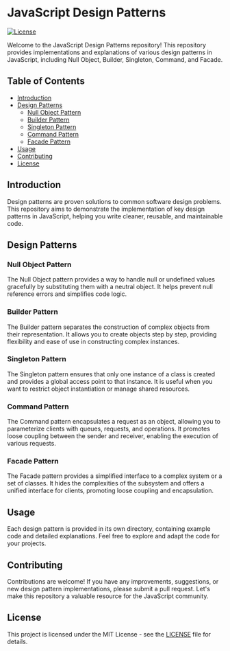 # JavaScript Design Patterns

[![License](https://img.shields.io/badge/License-MIT-blue.svg)](https://opensource.org/licenses/MIT)

Welcome to the JavaScript Design Patterns repository! This repository provides implementations and explanations of various design patterns in JavaScript, including Null Object, Builder, Singleton, Command, and Facade.

## Table of Contents

- [Introduction](#introduction)
- [Design Patterns](#design-patterns)
  - [Null Object Pattern](#null-object-pattern)
  - [Builder Pattern](#builder-pattern)
  - [Singleton Pattern](#singleton-pattern)
  - [Command Pattern](#command-pattern)
  - [Facade Pattern](#facade-pattern)
- [Usage](#usage)
- [Contributing](#contributing)
- [License](#license)

## Introduction

Design patterns are proven solutions to common software design problems. This repository aims to demonstrate the implementation of key design patterns in JavaScript, helping you write cleaner, reusable, and maintainable code.

## Design Patterns

### Null Object Pattern

The Null Object pattern provides a way to handle null or undefined values gracefully by substituting them with a neutral object. It helps prevent null reference errors and simplifies code logic.

### Builder Pattern

The Builder pattern separates the construction of complex objects from their representation. It allows you to create objects step by step, providing flexibility and ease of use in constructing complex instances.

### Singleton Pattern

The Singleton pattern ensures that only one instance of a class is created and provides a global access point to that instance. It is useful when you want to restrict object instantiation or manage shared resources.

### Command Pattern

The Command pattern encapsulates a request as an object, allowing you to parameterize clients with queues, requests, and operations. It promotes loose coupling between the sender and receiver, enabling the execution of various requests.

### Facade Pattern

The Facade pattern provides a simplified interface to a complex system or a set of classes. It hides the complexities of the subsystem and offers a unified interface for clients, promoting loose coupling and encapsulation.

## Usage

Each design pattern is provided in its own directory, containing example code and detailed explanations. Feel free to explore and adapt the code for your projects.

## Contributing

Contributions are welcome! If you have any improvements, suggestions, or new design pattern implementations, please submit a pull request. Let's make this repository a valuable resource for the JavaScript community.

## License

This project is licensed under the MIT License - see the [LICENSE](LICENSE) file for details.
